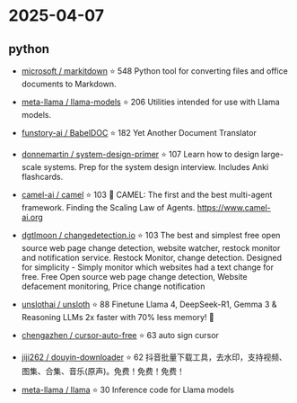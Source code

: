 # 2025-04-07

## python

* [microsoft / markitdown](https://github.com/microsoft/markitdown) ⭐ 548
  Python tool for converting files and office documents to Markdown.

* [meta-llama / llama-models](https://github.com/meta-llama/llama-models) ⭐ 206
  Utilities intended for use with Llama models.

* [funstory-ai / BabelDOC](https://github.com/funstory-ai/BabelDOC) ⭐ 182
  Yet Another Document Translator

* [donnemartin / system-design-primer](https://github.com/donnemartin/system-design-primer) ⭐ 107
  Learn how to design large-scale systems. Prep for the system design interview. Includes Anki flashcards.

* [camel-ai / camel](https://github.com/camel-ai/camel) ⭐ 103
  🐫 CAMEL: The first and the best multi-agent framework. Finding the Scaling Law of Agents. https://www.camel-ai.org

* [dgtlmoon / changedetection.io](https://github.com/dgtlmoon/changedetection.io) ⭐ 103
  The best and simplest free open source web page change detection, website watcher, restock monitor and notification service. Restock Monitor, change detection. Designed for simplicity - Simply monitor which websites had a text change for free. Free Open source web page change detection, Website defacement monitoring, Price change notification

* [unslothai / unsloth](https://github.com/unslothai/unsloth) ⭐ 88
  Finetune Llama 4, DeepSeek-R1, Gemma 3 & Reasoning LLMs 2x faster with 70% less memory! 🦥

* [chengazhen / cursor-auto-free](https://github.com/chengazhen/cursor-auto-free) ⭐ 63
  auto sign cursor

* [jiji262 / douyin-downloader](https://github.com/jiji262/douyin-downloader) ⭐ 62
  抖音批量下载工具，去水印，支持视频、图集、合集、音乐(原声)。免费！免费！免费！

* [meta-llama / llama](https://github.com/meta-llama/llama) ⭐ 30
  Inference code for Llama models

